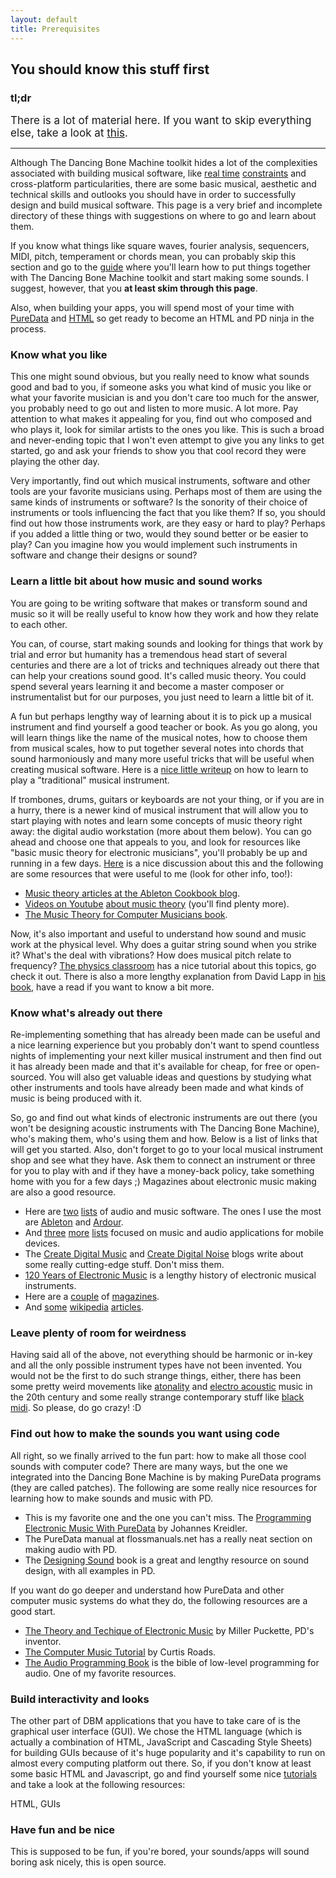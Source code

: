 ```yaml
---
layout: default
title: Prerequisites
---
```


## You should know this stuff first

### tl;dr

<span style="font-size:17px;">There is a lot of material here. If you want to skip everything else, take a look at [this](http://www.pd-tutorial.com).</span>

<hr/>

Although The Dancing Bone Machine toolkit hides a lot of the complexities associated with building musical software, like [real time](http://www.cs.cmu.edu/~rbd/doc/icmc2005workshop/real-time-systems-concepts-design-patterns.p) [constraints](http://www.rossbencina.com/code/real-time-audio-programming-101-time-waits-for-nothing) and cross-platform particularities, there are some basic musical, aesthetic and technical skills and outlooks you should have in order to successfully design and build musical software. This page is a very brief and incomplete directory of these things with suggestions on where to go and learn about them.
    
If you know what things like square waves, fourier analysis, sequencers, MIDI, pitch, temperament or chords mean, you can probably skip this section and go to the [guide](guide.html) where you'll learn how to put things together with The Dancing Bone Machine toolkit and start making some sounds. I suggest, however, that you **at least skim through this page**.

Also, when building your apps, you will spend most of your time with [PureData](#puredata) and [HTML](#html) so get ready to become an HTML and PD ninja in the process.


### Know what you like

This one might sound obvious, but you really need to know what sounds good and bad to you, if someone asks you what kind of music you like or what your favorite musician is and you don't care too much for the answer, you probably need to go out and listen to more music. A lot more. Pay attention to what makes it appealing for you, find out who composed and who plays it, look for similar artists to the ones you like. This is such a broad and never-ending topic that I won't even attempt to give you any links to get started, go and ask your friends to show you that cool record they were playing the other day.

Very importantly, find out which musical instruments, software and other tools are your favorite musicians using. Perhaps most of them are using the same kinds of instruments or software? Is the sonority of their choice of instruments or tools influencing the fact that you like them? If so, you should find out how those instruments work, are they easy or hard to play? Perhaps if you added a little thing or two, would they sound better or be easier to play? Can you imagine how you would implement such instruments in software and change their designs or sound?

### Learn a little bit about how music and sound works

You are going to be writing software that makes or transform sound and music so it will be really useful to know how they work and how they relate to each other. 

You can, of course, start making sounds and looking for things that work by trial and error but humanity has a tremendous head start of several centuries and there are a lot of tricks and techniques already out there that can help your creations sound good. It's called music theory. You could spend several years learning it and become a master composer or instrumentalist but for our purposes, you just need to learn a little bit of it. 

A fun but perhaps lengthy way of learning about it is to pick up a musical instrument and find yourself a good teacher or book. As you go along, you will learn things like the name of the musical notes, how to choose them from musical scales, how to put together several notes into chords that sound harmoniously and many more useful tricks that will be useful when creating musical software. Here is a [nice little writeup](http://www.wikihow.com/Learn-to-Play-an-Instrument) on how to learn to play a "traditional" musical instrument. 

If trombones, drums, guitars or keyboards are not your thing, or if you are in a hurry, there is a newer kind of musical instrument that will allow you to start playing with notes and learn some concepts of music theory right away: the digital audio workstation (more about them below). You can go ahead and choose one that appeals to you, and look for resources like "basic music theory for electronic musicians", you'll probably be up and running in a few days. [Here](http://music.stackexchange.com/questions/12180/want-to-learn-composing-and-producing-music-on-daws-where-to-start-from) is a nice discussion about this and the following are some resources that were useful to me (look for other info, too!):

* [Music theory articles at the Ableton Cookbook blog](http://www.anthonyarroyodotcom.com/theabletoncookbook/tag/music-theory/).
* [Videos on Youtube](https://www.youtube.com/user/DaveCoutureMusic) [about music theory](https://www.youtube.com/watch?v=syJf4Ysmeuc&list=RDS2JN_0LPQK0)
(you'll find plenty more).
* [The Music Theory for Computer Musicians book](http://www.amazon.com/Theory-Computer-Musicians-Michael-Hewitt/dp/1598635034).

Now, it's also important and useful to understand how sound and music work at the physical level. Why does a guitar string sound when you strike it? What's the deal with vibrations? How does musical pitch relate to frequency? [The physics classroom](http://www.physicsclassroom.com/class/sound) has a nice tutorial about this topics, go check it out. There is also a more lengthy explanation from David Lapp in [his book](http://kellerphysics.com/acoustics/Lappp), have a read if you want to know a bit more.

### Know what's already out there

Re-implementing something that has already been made can be useful and a nice learning experience but you probably don't want to spend countless nights of implementing your next killer musical instrument and then find out it has already been made and that it's available for cheap, for free or open-sourced. You will also get valuable ideas and questions by studying what other instruments and tools have already been made and what kinds of music is being produced with it. 

So, go and find out what kinds of electronic instruments are out there (you won't be designing acoustic instruments with The Dancing Bone Machine), who's making them, who's using them and how. Below is a list of links that will get you started.  Also, don't forget to go to your local musical instrument shop and see what they have. Ask them to connect an instrument or three for you to play with and if they have a money-back policy, take something home with you for a few days ;) Magazines about electronic music making are also a good resource.

* Here are [two](http://wiki.linuxaudio.org/apps/start) [lists](http://www.synthzone.com/digaudio.htm) of audio and music software. The ones I use the most are [Ableton](https://www.ableton.com/) and [Ardour](http://ardour.org/).
* And [three](http://audiob.us/apps/) [more](http://www.iosmusician.com/app-lists) [lists](http://idesignsound.com/) focused on music and audio applications for mobile devices.
* The [Create Digital Music](http://createdigitalmusic.com/) and [Create Digital Noise](http://createdigitalnoise.com/) blogs write about some really cutting-edge stuff. Don't miss them.
* [120 Years of Electronic Music](http://120years.net/wordpress/) is a lengthy history of electronic musical instruments.
* Here are a [couple](http://www.musicradar.com/computermusic) of [magazines](http://digitalmusicianonline.com/author/mnorth/).
* And [some](http://en.wikipedia.org/wiki/Electronic_musical_instrument) [wikipedia](http://en.wikipedia.org/wiki/List_of_musical_instruments#Electronic_instruments_.28electrophones.29) [articles](http://en.wikipedia.org/wiki/Synthesizer).

### Leave plenty of room for weirdness

Having said all of the above, not everything should be harmonic or in-key and all the only possible instrument types have not been invented. You would not be the first to do such strange things, either, there has been some pretty weird movements like [atonality](http://en.wikipedia.org/wiki/Twelve-tone_technique) and [electro acoustic](http://en.wikipedia.org/wiki/Electroacoustic_music) music in the 20th century and some really strange contemporary stuff like [black midi](http://gawker.com/black-midi-is-insane-but-totally-mesmerizing-robot-mu-1373444675). So please, do go crazy! :D

### <a id="puredata"></a>Find out how to make the sounds you want using code

All right, so we finally arrived to the fun part: how to make all those cool sounds with computer code? There are many ways, but the one we integrated into the Dancing Bone Machine is by making PureData programs (they are called patches). The following are some really nice resources for learning how to make sounds and music with PD.

* This is my favorite one and the one you can't miss. The [Programming Electronic Music With PureData](http://www.pd-tutorial.com/) by Johannes Kreidler.
* The PureData manual at flossmanuals.net has a really neat section on making audio with PD.
* The [Designing Sound](https://mitpress.mit.edu/books/designing-sound) book is a great and lengthy resource on sound design, with all examples in PD.

If you want do go deeper and understand how PureData and other computer music systems do what they do, the following resources are a good start.

* [The Theory and Techique of Electronic Music](https://mitpress.mit.edu/books/designing-sound) by Miller Puckette, PD's inventor.
* [The Computer Music Tutorial](http://www.amazon.com/Computer-Music-Tutorial-Curtis-Roads/dp/0262680823) by Curtis Roads.
* [The Audio Programming Book](http://mitpress.mit.edu/books/audio-programming-book) is the bible of low-level programming for audio. One of my favorite resources.

### <a id="html"></a>Build interactivity and looks

The other part of DBM applications that you have to take care of is the graphical user interface (GUI). We chose the HTML language (which is actually a combination of HTML, JavaScript and Cascading Style Sheets) for building GUIs because of it's huge popularity and it's capability to run on almost every computing platform out there. So, if you don't know at least some basic HTML and Javascript, go and find yourself some nice [tutorials](https://duckduckgo.com/?q=html+and+javascript+for+beginners+tutorials&kl=us-en) and take a look at the following resources:


HTML, GUIs


### Have fun and be nice

This is supposed to be fun, if you're bored, your sounds/apps will  sound boring
ask nicely, this is open source.
